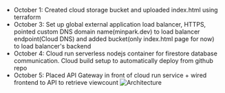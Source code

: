 - October 1: Created cloud storage bucket and uploaded index.html using terraform
- October 3: Set up global external application load balancer, HTTPS, pointed custom DNS domain name(minpark.dev) to load balancer endpoint(Cloud DNS) and added bucket(only index.html page for now) to load balancer's backend
- October 4: Cloud run serverless nodejs container for firestore database communication. Cloud build setup to automatically deploy from github repo
- October 5: Placed API Gateway in front of cloud run service + wired frontend to API to retrieve viewcount
![Architecture](https://github.com/jmpark95/Cloud-project/assets/118156038/8ffbad24-32cc-4ad9-95ca-2311fc1e0715)
